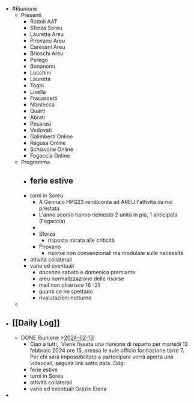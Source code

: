 - #Riunione
	- Presenti
		- Rottoli AAT
		- Sforza Soreu
		- Lauretta Areu
		- Pirovano Areu
		- Caresani Areu
		- Brioschi Areu
		- Perego
		- Bonanomi
		- Lucchini
		- Lauretta
		- Togni
		- Livella
		- Fracassetti
		- Mantecca
		- Quarti
		- Abrati
		- Pesaresi
		- Vedovati
		- Galimberti Online
		- Ragusa Online
		- Schiavone Online
		- Fogaccia Online
	- Programma
		- ferie estive
			-
		- turni in Soreu
			- A Gennaio HPG23 rendiconta ad AREU l'attività da noi prestata
			- L'anno scorso hanno richiesto 2 unità in più, 1 anticipata (Fogaccia)
			-
			- Sforza
				- risposta mirata alle criticità
			- Pirovano
				- risorse non convenzionali ma modulate sulle necessità
		- attività collaterali
		- varie ed eventuali
			- docenze sabato e domenica premiante
			- areu normalizzazione delle risorse
			- mail non chiarisce 16 -21
			- quanti ce ne spettano
			- rivalutazioni notturne
	-
- [[Daily Log]]
	-
	- DONE Riunione >[2024-02-13](#agenda://?start=1707832800000&end=1707840000000)
		- Ciao a tutti, 
		  Viene fissata una riunione di reparto per martedì 13 febbraio 2024 ore 15, presso le aule ufficio formazione torre 7.
		  Per chi sarà impossibilitato a partecipare verrà aperta una videocall, seguirà link sotto data.
		  Odg:
		- ferie estive
		- turni in Soreu
		- attività collaterali
		- varie ed eventuali
		  Grazie
		  Elena
-